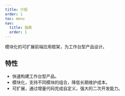 ```yaml
---
title: 介绍
order: 1
toc: menu
nav:
  title: 指南
  order: 1
---
```


模块化的可扩展前端应用框架，为工作台型产品设计。

## 特性

- 快速构建工作台型产品。
- 模块化，支持不同模块的组合，降低长期维护成本。
- 可扩展，通过增量代码完成自定义，强大的二次开发能力。
